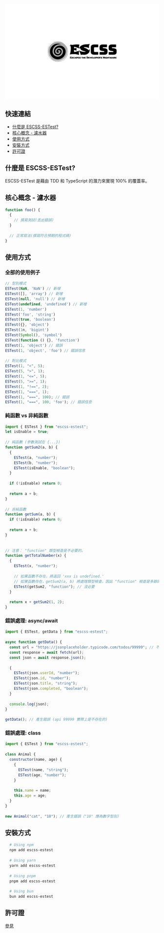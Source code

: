 ![logo](https://github.com/ESCSS-labs/ESCSS/blob/main/assets/logo.png)

## 快速連結

- [什麼是 ESCSS-ESTest?](#什麼是-escss-estest)
- [核心概念 - 濾水器](#核心概念---濾水器)
- [使用方式](#使用方式)
- [安裝方式](#安裝方式)
- [許可證](#許可證)

## 什麼是 ESCSS-ESTest?

ESCSS-ESTest 是藉由 TDD 和 TypeScript 的潛力來實現 100% 的覆蓋率。

## 核心概念 - 濾水器

```js
function foo() {
  {
    // 撰寫測試(丟出錯誤)
  }

  // 正常寫法(撰寫符合預期的程式碼)
}
```

## 使用方式

### 全部的使用例子

```js
// 型別模式
ESTest(NaN, 'NaN') // 新增
ESTest([], 'array') // 新增
ESTest(null, 'null') // 新增
ESTest(undefined, 'undefined') // 新增
ESTest(1, 'number')
ESTest('foo', 'string')
ESTest(true, 'boolean')
ESTest({}, 'object')
ESTest(1n, 'bigint')
ESTest(Symbol(), 'symbol')
ESTest(function () {}, 'function')
ESTest(1, 'object') // 錯誤
ESTest(1, 'object', 'foo') // 錯誤信息

// 對比模式
ESTest(1, "<", 5);
ESTest(5, ">", 1);
ESTest(1, "<=", 5);
ESTest(5, ">=", 1);
ESTest(1, "!==", 2);
ESTest(1, "===", 1);
ESTest(1, "===", 100); // 錯誤
ESTest(1, "===", 100, 'foo'); // 錯誤信息
```

### 純函數 vs 非純函數

```js
import { ESTest } from "escss-estest";
let isEnable = true;

// 純函數 (參數測試在 {...})
function getSum2(a, b) {
  {
    ESTest(a, "number");
    ESTest(b, "number");
    ESTest(isEnable, "boolean");
  }

  if (!isEnable) return 0;

  return a + b;
}

// 非純函數
function getSum(a, b) {
  if (!isEnable) return 0;

  return a + b;
}


// 注意： "function" 類型檢查是不必要的。
function getTotalNumber(x) {
  {
    ESTest(x, "number");

    // 如果函數不存在，將返回 'xxx is undefined.' 
    // 如果函數存在，getSum2(a, b) 將處理類型檢查，因此 "function" 檢查是多餘的。
    ESTest(getSum2, "function"); // 沒必要
  }

  return x + getSum2(1, 2);
}
```

### 錯誤處理: async/await

```js
import { ESTest, getData } from "escss-estest";

async function getData() {
  const url = "https://jsonplaceholder.typicode.com/todos/99999"; // 不存在的 api
  const response = await fetch(url);
  const json = await response.json();

  {
    ESTest(json.userId, "number");
    ESTest(json.id, "number");
    ESTest(json.title, "string");
    ESTest(json.completed, "boolean");
  }

  console.log(json);
}

getData(); // 產生錯誤 (api 99999 實際上是不存在的)
```

### 錯誤處理: class

```js
import { ESTest } from "escss-estest";

class Animal {
  constructor(name, age) {
    {
      ESTest(name, "string");
      ESTest(age, "number");
    }

    this.name = name;
    this.age = age;
  }
}

new Animal("cat", "10"); // 產生錯誤（"10" 應為數字型別）
```

## 安裝方式

```bash
  # Using npm
  npm add escss-estest

  # Using yarn
  yarn add escss-estest

  # Using pnpm
  pnpm add escss-estest

  # Using bun
  bun add escss-estest
```

## 許可證

[參見](https://github.com/ESCSS-labs/ESCSS-ESTest?tab=License-1-ov-file)
